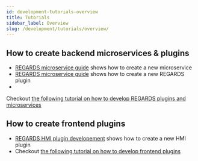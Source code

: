 ```yaml
---
id: development-tutorials-overview
title: Tutorials
sidebar_label: Overview
slug: /development/tutorials/overview/
---
```


## How to create backend microservices & plugins

- [REGARDS microservice guide](./02-backend-microservice.md) shows how to create a new microservice
- [REGARDS microservice guide](03-backend-plugin.md) shows how to create a new REGARDS plugin
-
Checkout [the following tutorial on how to develop REGARDS plugins and microservices](/docs/regards-backend-tutorial.odp)

## How to create frontend plugins

- [REGARDS HMI plugin developement](./04-front-plugin.md) shows how to create a new HMI plugin
- Checkout [the following tutorial on how to develop frontend plugins](/docs/regards-frontend-tutorial.odp)
